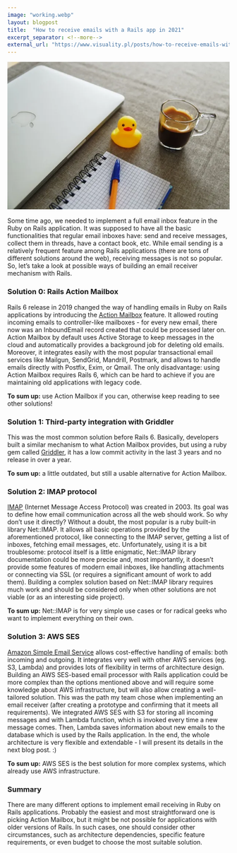 ```yaml
---
image: "working.webp"
layout: blogpost
title:  "How to receive emails with a Rails app in 2021"
excerpt_separator: <!--more-->
external_url: "https://www.visuality.pl/posts/how-to-receive-emails-with-a-rails-app-in-2021"
---
```



![image](/images/working.webp)

Some time ago, we needed to implement a full email inbox feature in the Ruby on Rails application. It was supposed to have all the basic functionalities that regular email inboxes have: send and receive messages, collect them in threads, have a contact book, etc. While email sending is a relatively frequent feature among Rails applications (there are tons of different solutions around the web), receiving messages is not so popular. So, let’s take a look at possible ways of building an email receiver mechanism with Rails.
<!--more-->


### Solution 0: Rails Action Mailbox

Rails 6 release in 2019 changed the way of handling emails in Ruby on Rails applications by introducing the [Action Mailbox](https://guides.rubyonrails.org/action_mailbox_basics.html) feature. It allowed routing incoming emails to controller-like mailboxes - for every new email, there now was an InboundEmail record created that could be processed later on. Action Mailbox by default uses Active Storage to keep messages in the cloud and automatically provides a background job for deleting old emails. Moreover, it integrates easily with the most popular transactional email services like Mailgun, SendGrid, Mandrill, Postmark, and allows to handle emails directly with Postfix, Exim, or Qmail. The only disadvantage: using Action Mailbox requires Rails 6, which can be hard to achieve if you are maintaining old applications with legacy code.


**To sum up:** use Action Mailbox if you can, otherwise keep reading to see other solutions!


### Solution 1: Third-party integration with Griddler

This was the most common solution before Rails 6. Basically, developers built a similar mechanism to what Action Mailbox provides, but using a ruby gem called [Griddler](https://github.com/thoughtbot/griddler), it has a low commit activity in the last 3 years and no release in over a year.


**To sum up:** a little outdated, but still a usable alternative for Action Mailbox.


### Solution 2: IMAP protocol

[IMAP](https://tools.ietf.org/html/rfc3501) (Internet Message Access Protocol) was created in 2003. Its goal was to define how email communication across all the web should work. So why don’t use it directly? Without a doubt, the most popular is a ruby built-in library Net::IMAP. It allows all basic operations provided by the aforementioned protocol, like connecting to the IMAP server, getting a list of inboxes, fetching email messages, etc. Unfortunately, using it is a bit troublesome: protocol itself is a little enigmatic, Net::IMAP library documentation could be more precise and, most importantly, it doesn’t provide some features of modern email inboxes, like handling attachments or connecting via SSL (or requires a significant amount of work to add them). Building a complex solution based on Net::IMAP library requires much work and should be considered only when other solutions are not viable (or as an interesting side project).


**To sum up:** Net::IMAP is for very simple use cases or for radical geeks who want to implement everything on their own.


### Solution 3: AWS SES

[Amazon Simple Email Service](https://aws.amazon.com/ses/) allows cost-effective handling of emails: both incoming and outgoing. It integrates very well with other AWS services (eg. S3, Lambda) and provides lots of flexibility in terms of architecture design. Building an AWS SES-based email processor with Rails application could be more complex than the options mentioned above and will require some knowledge about AWS infrastructure, but will also allow creating a well-tailored solution. This was the path my team chose when implementing an email receiver (after creating a prototype and confirming that it meets all requirements). We integrated AWS SES with S3 for storing all incoming messages and with Lambda function, which is invoked every time a new message comes. Then, Lambda saves information about new emails to the database which is used by the Rails application. In the end, the whole architecture is very flexible and extendable - I will present its details in the next blog post. :)


**To sum up:** AWS SES is the best solution for more complex systems, which already use AWS infrastructure.


### Summary

There are many different options to implement email receiving in Ruby on Rails applications. Probably the easiest and most straightforward one is picking Action Mailbox, but it might be not possible for applications with older versions of Rails. In such cases, one should consider other circumstances, such as architecture dependencies, specific feature requirements, or even budget to choose the most suitable solution.

